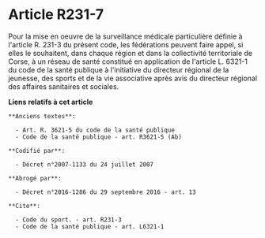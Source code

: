 # Article R231-7

Pour la mise en oeuvre de la surveillance médicale particulière définie à l'article R. 231-3 du présent code, les fédérations
peuvent faire appel, si elles le souhaitent, dans chaque région et dans la collectivité territoriale de Corse, à un réseau de
santé constitué en application de l'article L. 6321-1 du code de la santé publique à l'initiative du directeur régional de la
jeunesse, des sports et de la vie associative après avis du directeur régional des affaires sanitaires et sociales.

**Liens relatifs à cet article**

	**Anciens textes**:

	  - Art. R. 3621-5 du code de la santé publique
	  - Code de la santé publique - art. R3621-5 (Ab)

	**Codifié par**:

	  - Décret n°2007-1133 du 24 juillet 2007

	**Abrogé par**:

	  - Décret n°2016-1286 du 29 septembre 2016 - art. 13

	**Cite**:

	  - Code du sport. - art. R231-3
	  - Code de la santé publique - art. L6321-1
